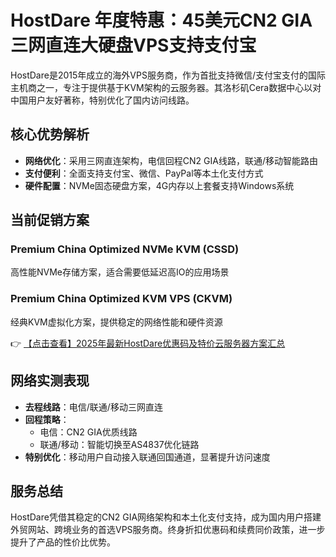 # HostDare 年度特惠：45美元CN2 GIA三网直连大硬盘VPS支持支付宝

HostDare是2015年成立的海外VPS服务商，作为首批支持微信/支付宝支付的国际主机商之一，专注于提供基于KVM架构的云服务器。其洛杉矶Cera数据中心以对中国用户友好著称，特别优化了国内访问线路。

## 核心优势解析

- **网络优化**：采用三网直连架构，电信回程CN2 GIA线路，联通/移动智能路由
- **支付便利**：全面支持支付宝、微信、PayPal等本土化支付方式
- **硬件配置**：NVMe固态硬盘方案，4G内存以上套餐支持Windows系统

## 当前促销方案

### Premium China Optimized NVMe KVM (CSSD)
高性能NVMe存储方案，适合需要低延迟高IO的应用场景

### Premium China Optimized KVM VPS (CKVM)
经典KVM虚拟化方案，提供稳定的网络性能和硬件资源

👉 [【点击查看】2025年最新HostDare优惠码及特价云服务器方案汇总](https://bit.ly/hostdare)

## 网络实测表现

- **去程线路**：电信/联通/移动三网直连
- **回程策略**：
  - 电信：CN2 GIA优质线路
  - 联通/移动：智能切换至AS4837优化链路
- **特别优化**：移动用户自动接入联通回国通道，显著提升访问速度

## 服务总结

HostDare凭借其稳定的CN2 GIA网络架构和本土化支付支持，成为国内用户搭建外贸网站、跨境业务的首选VPS服务商。终身折扣优惠码和续费同价政策，进一步提升了产品的性价比优势。
